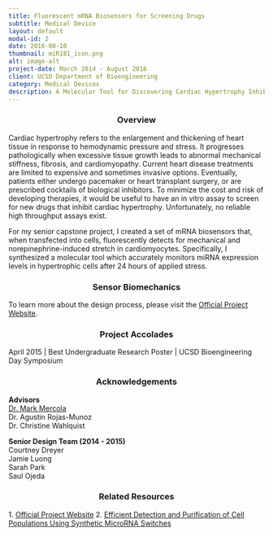```yaml
---
title: Fluorescent mRNA Biosensors for Screening Drugs
subtitle: Medical Device
layout: default
modal-id: 2
date: 2016-08-10
thumbnail: miR181_icon.png
alt: image-alt
project-date: March 2014 - August 2016
client: UCSD Department of Bioengineering
category: Medical Devices
description: A Molecular Tool for Discovering Cardiac Hypertrophy Inhibitors
---
```

<center><h3>Overview</h3></center>
Cardiac hypertrophy refers to the enlargement and thickening of heart tissue in response to hemodynamic pressure and stress. It progresses pathologically when excessive tissue growth leads to abnormal mechanical stiffness, fibrosis, and cardiomyopathy. Current heart disease treatments are limited to expensive and sometimes invasive options. Eventually, patients either undergo pacemaker or heart transplant surgery, or are prescribed cocktails of biological inhibitors. To minimize the cost and risk of developing therapies, it would be useful to have an in vitro assay to screen for new drugs that inhibit cardiac hypertrophy. Unfortunately, no reliable high throughput assays exist.

For my senior capstone project, I created a set of mRNA biosensors that, when transfected into cells, fluorescently detects for mechanical and norepinephrine-induced stretch in cardiomyocytes. Specifically, I synthesized a molecular tool which accurately monitors miRNA expression levels in hypertrophic cells after 24 hours of applied stress.

<center><h3>Sensor Biomechanics</h3></center>
To learn more about the design process, please visit the <a href="http://beweb.ucsd.edu/courses/senior-design/projects/2014/project_21/proposed-solution.html">Official Project Website</a>.

<center><h3>Project Accolades</h3></center>
April 2015 | Best Undergraduate Research Poster | UCSD Bioengineering Day Symposium

<center><h3>Acknowledgements</h3></center>
<b>Advisors</b><br>
<a href="http://med.stanford.edu/mercolalab.html">Dr. Mark Mercola</a><br>
Dr. Agustin Rojas-Munoz<br>
Dr. Christine Wahlquist

<b>Senior Design Team (2014 - 2015)</b><br>
Courtney Dreyer<br>
Jamie Luong<br>
Sarah Park<br>
Saul Ojeda

<center><h3>Related Resources</h3></center>
1. <a href="http://beweb.ucsd.edu/courses/senior-design/projects/2014/project_21/index.html">Official Project Website</a>
2. <a href="files/miRNAswitches.pdf">Efficient Detection and Purification of Cell Populations Using Synthetic MicroRNA Switches</a>
